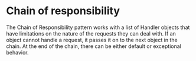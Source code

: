 # Chain of responsibility

The Chain of Responsibility pattern works with a list of Handler objects that have
limitations on the nature of the requests they can deal with. If an object cannot handle
a request, it passes it on to the next object in the chain. At the end of the chain,
there can be either default or exceptional behavior.
